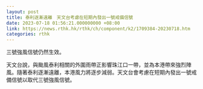 ```yaml
---
layout: post
title: 泰利逐漸遠離　天文台考慮在短期內發出一號戒備信號
date: 2023-07-18 01:56:21.000000000 +08:00
link: https://news.rthk.hk/rthk/ch/component/k2/1709384-20230718.htm
categories: rthk
---
```


三號強風信號仍然生效。

天文台說，與颱風泰利相關的外圍雨帶正影響珠江口一帶，並為本港帶來強烈陣風。隨著泰利逐漸遠離，本港風力將逐步減弱。天文台會考慮在短期內發出一號戒備信號以取代三號強風信號。
